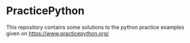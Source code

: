 # PracticePython
This repository contains some solutions to the python practice examples given on https://www.practicepython.org/
